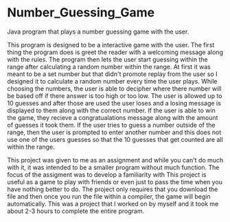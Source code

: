 # Number_Guessing_Game
Java program that plays a number guessing game with the user.

This program is designed to be a interactive game with the user. The first thing the program does is greet the reader with a welcoming message along with the rules. The program then lets the user start guessing within the range after calculating a random number within the range. At first it was meant to be a set number but that didn't promote replay from the user so I designed it to calculate a random number every time the user plays. While choosing the numbers, the user is able to decipher where there number will be based off if there answer is too high or too low. The user is allowed up to 10 guesses and after those are used the user loses and a losing message is displayed to them along with the correct number. If the user is able to win the game, they recieve a congratualations message along with the amount of guesses it took them. If the user tries to guess a number outside of the range, then the user is prompted to enter another number and this does not use one of the users guesses so that the 10 guesses that get counted are all within the range. 


This project was given to me as an assignment and while you can't do much with it, it was intended to be a smaller program without much function. The focus of the assigment was to develop a familiarity with  This project is useful as a game to play with friends or even just to pass the time when you have nothing better to do. The project only requires that you download the file and then once you run the file within a compiler, the game will begin automatically. This was a project that I worked on by myself and it took me about 2-3 hours to complete the entire program.
